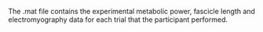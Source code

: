 The .mat file contains the experimental metabolic power, fascicle length and electromyography data for each trial that the participant performed.
